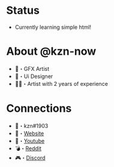 # Status
- Currently learning simple html!

# About @kzn-now
- 🎨・GFX Artist
- 📱・Ui Designer
- 👩‍🎨・Artist with 2 years of experience

# Connections
- 💫・kzn#1903
- 🔧・[Website](https://kznnow.repl.co/)
- 🥤・[Youtube](https://kznnow.repl.co/connections/youtube/)
- 💣・[Reddit](https://kznnow.repl.co/connections/reddit/)
- 🎮・[Discord](https://kznnow.repl.co/connections/discord/)

